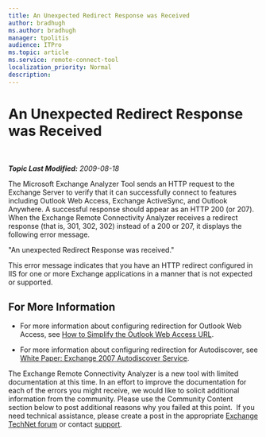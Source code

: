 ```yaml
---
title: An Unexpected Redirect Response was Received
author: bradhugh
ms.author: bradhugh
manager: tpolitis
audience: ITPro 
ms.topic: article 
ms.service: remote-connect-tool
localization_priority: Normal
description: 
---
```


<div data-xmlns="http://www.w3.org/1999/xhtml">

<div class="topic" data-xmlns="http://www.w3.org/1999/xhtml" data-msxsl="urn:schemas-microsoft-com:xslt" data-cs="http://msdn.microsoft.com/en-us/">

<div data-asp="http://msdn2.microsoft.com/asp">

# An Unexpected Redirect Response was Received

</div>

<div id="mainSection">

<div id="mainBody">

<span> </span>

_**Topic Last Modified:** 2009-08-18_

The Microsoft Exchange Analyzer Tool sends an HTTP request to the Exchange Server to verify that it can successfully connect to features including Outlook Web Access, Exchange ActiveSync, and Outlook Anywhere. A successful response should appear as an HTTP 200 (or 207). When the Exchange Remote Connectivity Analyzer receives a redirect response (that is, 301, 302, 302) instead of a 200 or 207, it displays the following error message.

"An unexpected Redirect Response was received."

This error message indicates that you have an HTTP redirect configured in IIS for one or more Exchange applications in a manner that is not expected or supported.

<div>

## For More Information

  - For more information about configuring redirection for Outlook Web Access, see [How to Simplify the Outlook Web Access URL](http://go.microsoft.com/fwlink/?linkid=130623).

  - For more information about configuring redirection for Autodiscover, see [White Paper: Exchange 2007 Autodiscover Service](http://go.microsoft.com/fwlink/?linkid=85214).

The Exchange Remote Connectivity Analyzer is a new tool with limited documentation at this time. In an effort to improve the documentation for each of the errors you might receive, we would like to solicit additional information from the community. Please use the Community Content section below to post additional reasons why you failed at this point.  If you need technical assistance, please create a post in the appropriate [Exchange TechNet forum](http://go.microsoft.com/fwlink/?linkid=73420) or contact [support](http://go.microsoft.com/fwlink/?linkid=8158).

</div>

</div>

<span> </span>

</div>

</div>

</div>

